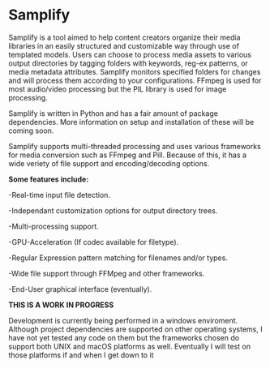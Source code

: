# Samplify

Samplify is a tool aimed to help content creators organize their media libraries in an easily structured and customizable way through use of templated models. Users can choose to process media assets to various output directories by tagging folders with keywords, reg-ex patterns, or media metadata attributes. Samplify monitors specified folders for changes and will process them according to your configurations. FFmpeg is used for most audio/video processing but the PIL library is used for image processing. 

Samplify is written in Python and has a fair amount of package dependencies. More information on setup and installation of these will be coming soon.

Samplify supports multi-threaded processing and uses various frameworks for media conversion such as FFmpeg and Pill. Because of this, it has a wide veriety of file support and encoding/decoding options.

**Some features include:**

-Real-time input file detection.

-Independant customization options for output directory trees.

-Multi-processing support.

-GPU-Acceleration (If codec available for filetype).

-Regular Expression pattern matching for filenames and/or types.

-Wide file support through FFMpeg and other frameworks.

-End-User graphical interface (eventually).

**THIS IS A WORK IN PROGRESS**

Development is currently being performed in a windows enviroment. Although project dependencies are supported on other operating systems, I have not yet tested any code on them but the frameworks chosen do support both UNIX and macOS platforms as well. Eventually I will test on those platforms if and when I get down to it
